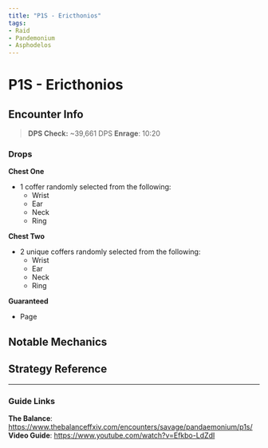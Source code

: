 ```yaml
---
title: "P1S - Ericthonios"
tags:
- Raid
- Pandemonium
- Asphodelos
---
```

# P1S - Ericthonios

## Encounter Info

>**DPS Check:** ~39,661 DPS
>**Enrage**: 10:20

### Drops
**Chest One**
- 1 coffer randomly selected from the following:
	- Wrist
	- Ear
	- Neck
	- Ring

**Chest Two**
- 2 unique coffers randomly selected from the following:
	- Wrist
	- Ear
	- Neck
	- Ring

**Guaranteed**
- Page

## Notable Mechanics


## Strategy Reference

---

### Guide Links
**The Balance**: https://www.thebalanceffxiv.com/encounters/savage/pandaemonium/p1s/
**Video Guide**: https://www.youtube.com/watch?v=Efkbo-LdZdI

